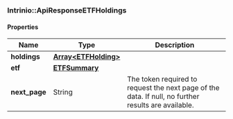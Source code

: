 

[//]: # (CLASS:Intrinio::ApiResponseETFHoldings)

[//]: # (KIND:object)

### Intrinio::ApiResponseETFHoldings

#### Properties

[//]: # (START_DEFINITION)

Name | Type | Description
------------ | ------------- | -------------
**holdings** | [**Array&lt;ETFHolding&gt;**](ETFHolding.md) |  &nbsp;
**etf** | [**ETFSummary**](ETFSummary.md) |  &nbsp;
**next_page** | String | The token required to request the next page of the data. If null, no further results are available. &nbsp;

[//]: # (END_DEFINITION)


[//]: # (CONTAINED_CLASS:Intrinio::ETFHolding)


[//]: # (CONTAINED_CLASS:Intrinio::ETFSummary)



